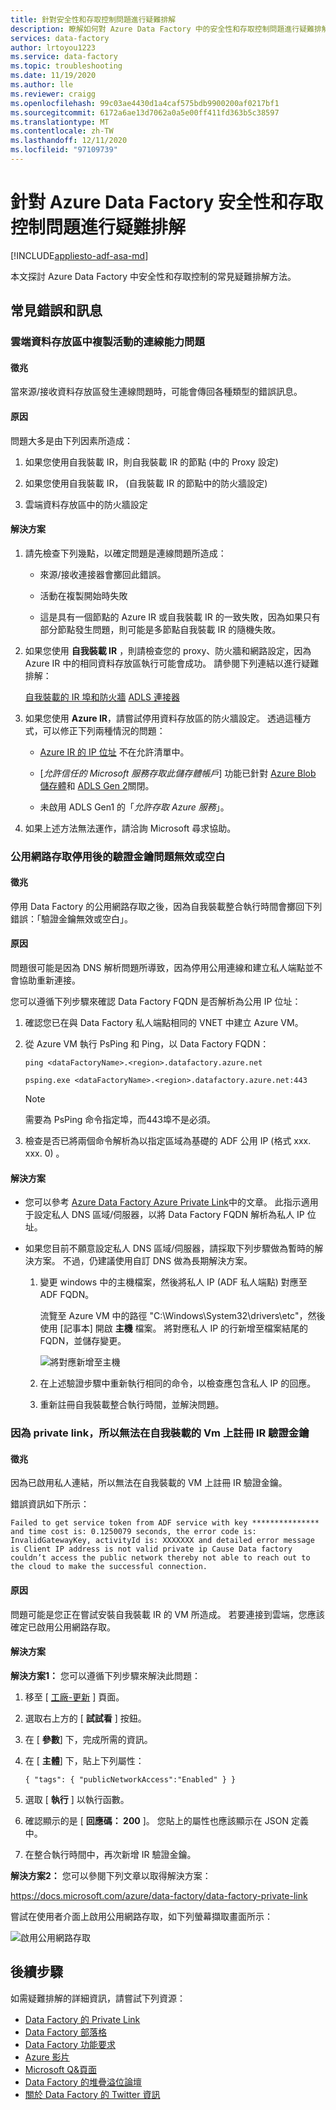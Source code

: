 ```yaml
---
title: 針對安全性和存取控制問題進行疑難排解
description: 瞭解如何對 Azure Data Factory 中的安全性和存取控制問題進行疑難排解。
services: data-factory
author: lrtoyou1223
ms.service: data-factory
ms.topic: troubleshooting
ms.date: 11/19/2020
ms.author: lle
ms.reviewer: craigg
ms.openlocfilehash: 99c03ae4430d1a4caf575bdb9900200af0217bf1
ms.sourcegitcommit: 6172a6ae13d7062a0a5e00ff411fd363b5c38597
ms.translationtype: MT
ms.contentlocale: zh-TW
ms.lasthandoff: 12/11/2020
ms.locfileid: "97109739"
---
```

# <a name="troubleshoot-azure-data-factory-security-and-access-control-issues"></a>針對 Azure Data Factory 安全性和存取控制問題進行疑難排解

[!INCLUDE[appliesto-adf-asa-md](includes/appliesto-adf-asa-md.md)]

本文探討 Azure Data Factory 中安全性和存取控制的常見疑難排解方法。

## <a name="common-errors-and-messages"></a>常見錯誤和訊息


### <a name="connectivity-issue-of-copy-activity-in-cloud-data-store"></a>雲端資料存放區中複製活動的連線能力問題

#### <a name="symptoms"></a>徵兆

當來源/接收資料存放區發生連線問題時，可能會傳回各種類型的錯誤訊息。

#### <a name="cause"></a>原因 

問題大多是由下列因素所造成：

1. 如果您使用自我裝載 IR，則自我裝載 IR 的節點 (中的 Proxy 設定) 

1. 如果您使用自我裝載 IR， (自我裝載 IR 的節點中的防火牆設定) 

1. 雲端資料存放區中的防火牆設定

#### <a name="resolution"></a>解決方案

1. 請先檢查下列幾點，以確定問題是連線問題所造成：

   - 來源/接收連接器會擲回此錯誤。

   - 活動在複製開始時失敗

   - 這是具有一個節點的 Azure IR 或自我裝載 IR 的一致失敗，因為如果只有部分節點發生問題，則可能是多節點自我裝載 IR 的隨機失敗。

1. 如果您使用 **自我裝載 IR** ，則請檢查您的 proxy、防火牆和網路設定，因為 Azure IR 中的相同資料存放區執行可能會成功。 請參閱下列連結以進行疑難排解：

   [自我裝載的 IR 埠和防火牆](https://docs.microsoft.com/azure/data-factory/create-self-hosted-integration-runtime#ports-and-firewalls) 
   [ADLS 連接器](https://docs.microsoft.com/azure/data-factory/connector-azure-data-lake-store)
  
1. 如果您使用 **Azure IR**，請嘗試停用資料存放區的防火牆設定。 透過這種方式，可以修正下列兩種情況的問題：
  
   * [Azure IR 的 IP 位址](https://docs.microsoft.com/azure/data-factory/azure-integration-runtime-ip-addresses) 不在允許清單中。

   * [*允許信任的 Microsoft 服務存取此儲存體帳戶*] 功能已針對 [Azure Blob 儲存體](https://docs.microsoft.com/azure/data-factory/connector-azure-blob-storage#supported-capabilities)和 [ADLS Gen 2](https://docs.microsoft.com/azure/data-factory/connector-azure-data-lake-storage#supported-capabilities)關閉。

   * 未啟用 ADLS Gen1 的「*允許存取 Azure 服務*」。

1. 如果上述方法無法運作，請洽詢 Microsoft 尋求協助。


### <a name="invalid-or-empty-authentication-key-issue-after-public-network-access-is-disabled"></a>公用網路存取停用後的驗證金鑰問題無效或空白

#### <a name="symptoms"></a>徵兆

停用 Data Factory 的公用網路存取之後，因為自我裝載整合執行時間會擲回下列錯誤：「驗證金鑰無效或空白」。

#### <a name="cause"></a>原因

問題很可能是因為 DNS 解析問題所導致，因為停用公用連線和建立私人端點並不會協助重新連接。

您可以遵循下列步驟來確認 Data Factory FQDN 是否解析為公用 IP 位址：

1. 確認您已在與 Data Factory 私人端點相同的 VNET 中建立 Azure VM。

2. 從 Azure VM 執行 PsPing 和 Ping，以 Data Factory FQDN：

   `ping <dataFactoryName>.<region>.datafactory.azure.net`

   `psping.exe <dataFactoryName>.<region>.datafactory.azure.net:443`

   > [!Note]
   > 需要為 PsPing 命令指定埠，而443埠不是必須。

3. 檢查是否已將兩個命令解析為以指定區域為基礎的 ADF 公用 IP (格式 xxx. xxx. 0) 。

#### <a name="resolution"></a>解決方案

- 您可以參考 [Azure Data Factory Azure Private Link](https://docs.microsoft.com/azure/data-factory/data-factory-private-link#dns-changes-for-private-endpoints)中的文章。 此指示適用于設定私人 DNS 區域/伺服器，以將 Data Factory FQDN 解析為私人 IP 位址。

- 如果您目前不願意設定私人 DNS 區域/伺服器，請採取下列步驟做為暫時的解決方案。 不過，仍建議使用自訂 DNS 做為長期解決方案。

  1. 變更 windows 中的主機檔案，然後將私人 IP (ADF 私人端點) 對應至 ADF FQDN。
  
     流覽至 Azure VM 中的路徑 "C:\Windows\System32\drivers\etc"，然後使用 [記事本] 開啟 **主機** 檔案。 將對應私人 IP 的行新增至檔案結尾的 FQDN，並儲存變更。
     
     ![將對應新增至主機](media/self-hosted-integration-runtime-troubleshoot-guide/add-mapping-to-host.png)

  1. 在上述驗證步驟中重新執行相同的命令，以檢查應包含私人 IP 的回應。

  1. 重新註冊自我裝載整合執行時間，並解決問題。
 

### <a name="unable-to-register-ir-authentication-key-on-self-hosted-vms-due-to-private-link"></a>因為 private link，所以無法在自我裝載的 Vm 上註冊 IR 驗證金鑰

#### <a name="symptoms"></a>徵兆

因為已啟用私人連結，所以無法在自我裝載的 VM 上註冊 IR 驗證金鑰。

錯誤資訊如下所示：

`
Failed to get service token from ADF service with key *************** and time cost is: 0.1250079 seconds, the error code is: InvalidGatewayKey, activityId is: XXXXXXX and detailed error message is Client IP address is not valid private ip Cause Data factory couldn’t access the public network thereby not able to reach out to the cloud to make the successful connection.
`

#### <a name="cause"></a>原因

問題可能是您正在嘗試安裝自我裝載 IR 的 VM 所造成。 若要連接到雲端，您應該確定已啟用公用網路存取。

#### <a name="resolution"></a>解決方案

 **解決方案1：** 您可以遵循下列步驟來解決此問題：

1. 移至 [ [工廠-更新](https://docs.microsoft.com/rest/api/datafactory/Factories/Update) ] 頁面。

1. 選取右上方的 [ **試試看** ] 按鈕。

1. 在 [ **參數**] 下，完成所需的資訊。 

1. 在 [ **主體**] 下，貼上下列屬性：
    ```
    { "tags": { "publicNetworkAccess":"Enabled" } }
    ``` 

1. 選取 [ **執行** ] 以執行函數。 

1. 確認顯示的是 [ **回應碼： 200** ]。 您貼上的屬性也應該顯示在 JSON 定義中。

1. 在整合執行時間中，再次新增 IR 驗證金鑰。


**解決方案2：** 您可以參閱下列文章以取得解決方案：

https://docs.microsoft.com/azure/data-factory/data-factory-private-link

嘗試在使用者介面上啟用公用網路存取，如下列螢幕擷取畫面所示：

![啟用公用網路存取](media/self-hosted-integration-runtime-troubleshoot-guide/enable-public-network-access.png)

## <a name="next-steps"></a>後續步驟

如需疑難排解的詳細資訊，請嘗試下列資源：

*  [Data Factory 的 Private Link](data-factory-private-link.md)
*  [Data Factory 部落格](https://azure.microsoft.com/blog/tag/azure-data-factory/)
*  [Data Factory 功能要求](https://feedback.azure.com/forums/270578-data-factory)
*  [Azure 影片](https://azure.microsoft.com/resources/videos/index/?sort=newest&services=data-factory)
*  [Microsoft Q&頁面](/answers/topics/azure-data-factory.html)
*  [Data Factory 的堆疊溢位論壇](https://stackoverflow.com/questions/tagged/azure-data-factory)
*  [關於 Data Factory 的 Twitter 資訊](https://twitter.com/hashtag/DataFactory)
